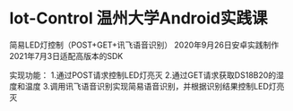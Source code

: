 # Iot-Control 温州大学Android实践课
简易LED灯控制（POST+GET+讯飞语音识别） 
2020年9月26日安卓实践制作
2021年7月3日适配高版本的SDK

实现功能： 1.通过POST请求控制LED灯亮灭 2.通过GET请求获取DS18B20的湿度和温度 3.调用讯飞语音识别实现简易语音识别，并根据识别结果控制LED灯亮灭

